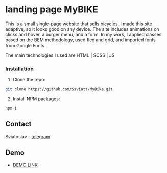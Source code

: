 # landing page MyBIKE
This is a small single-page website that sells bicycles. I made this site adaptive, so it looks good on any device.
The site includes animations on clicks and hover, a burger menu, and a form.
In my work, I applied classes based on the BEM methodology, used flex and grid, and imported fonts from Google Fonts.

The main technologies I used are HTML | SCSS | JS

### Installation
1. Clone the repo:<br>
  ```sh
  git clone https://github.com/Ssviatt/MyBike.git
  ```

2. Install NPM packages:<br>
  ```sh
  npm i
  ```
## Contact
Sviatoslav - [telegram](https://t.me/ssviatt)

## Demo
- [DEMO LINK](https://Ssviatt.github.io/MyBike/)

